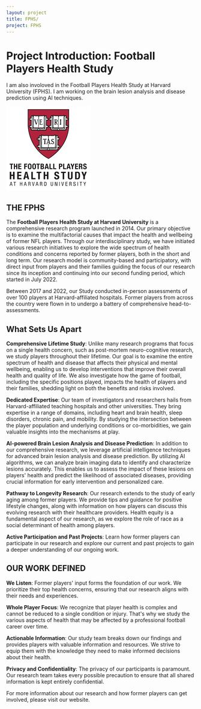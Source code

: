```yaml
---
layout: project
title: FPHS/
project: FPHS
---
```


# Project Introduction: Football Players Health Study
I am also involoved in the Football Players Health Study at Harvard University (FPHS). I am working on the brain lesion analysis and disease prediction using AI techniques.

![Alt Text](/assets/images/fphs-logo.png)

## THE FPHS

The **Football Players Health Study at Harvard University** is a comprehensive research program launched in 2014. Our primary objective is to examine the multifactorial causes that impact the health and wellbeing of former NFL players. Through our interdisciplinary study, we have initiated various research initiatives to explore the wide spectrum of health conditions and concerns reported by former players, both in the short and long term. Our research model is community-based and participatory, with direct input from players and their families guiding the focus of our research since its inception and continuing into our second funding period, which started in July 2022.

Between 2017 and 2022, our Study conducted in-person assessments of over 100 players at Harvard-affiliated hospitals. Former players from across the country were flown in to undergo a battery of comprehensive head-to-assessments.

## What Sets Us Apart

**Comprehensive Lifetime Study**: Unlike many research programs that focus on a single health concern, such as post-mortem neuro-cognitive research, we study players throughout their lifetime. Our goal is to examine the entire spectrum of health and disease that affects their physical and mental wellbeing, enabling us to develop interventions that improve their overall health and quality of life. We also investigate how the game of football, including the specific positions played, impacts the health of players and their families, shedding light on both the benefits and risks involved.

**Dedicated Expertise**: Our team of investigators and researchers hails from Harvard-affiliated teaching hospitals and other universities. They bring expertise in a range of domains, including heart and brain health, sleep disorders, chronic pain, and mobility. By studying the intersection between the player population and underlying conditions or co-morbidities, we gain valuable insights into the mechanisms at play.

**AI-powered Brain Lesion Analysis and Disease Prediction**: In addition to our comprehensive research, we leverage artificial intelligence techniques for advanced brain lesion analysis and disease prediction. By utilizing AI algorithms, we can analyze brain imaging data to identify and characterize lesions accurately. This enables us to assess the impact of these lesions on players' health and predict the likelihood of associated diseases, providing crucial information for early intervention and personalized care.

**Pathway to Longevity Research**: Our research extends to the study of early aging among former players. We provide tips and guidance for positive lifestyle changes, along with information on how players can discuss this evolving research with their healthcare providers. Health equity is a fundamental aspect of our research, as we explore the role of race as a social determinant of health among players.

**Active Participation and Past Projects**: Learn how former players can participate in our research and explore our current and past projects to gain a deeper understanding of our ongoing work.

## OUR WORK DEFINED

**We Listen**: Former players' input forms the foundation of our work. We prioritize their top health concerns, ensuring that our research aligns with their needs and experiences.

**Whole Player Focus**: We recognize that player health is complex and cannot be reduced to a single condition or injury. That's why we study the various aspects of health that may be affected by a professional football career over time.

**Actionable Information**: Our study team breaks down our findings and provides players with valuable information and resources. We strive to equip them with the knowledge they need to make informed decisions about their health.

**Privacy and Confidentiality**: The privacy of our participants is paramount. Our research team takes every possible precaution to ensure that all shared information is kept entirely confidential.

For more information about our research and how former players can get involved, please visit our website.

